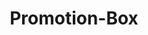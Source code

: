 ---
layout: pattern.njk
tags: 
    - mobile_fr
    - mobile_components_fr
    - page
key: promotion-box-mobile_fr
title: Promotion-Box
parent: components-mobile_fr
image: mobile/overview/promotion-box.webp
keywords: promotion
order: 145
availablelanguages: 
    - de
    - en
---